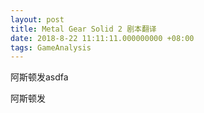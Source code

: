 ```yaml
---
layout: post
title: Metal Gear Solid 2 剧本翻译
date: 2018-8-22 11:11:11.000000000 +08:00
tags: GameAnalysis
---
```


阿斯顿发asdfa

阿斯顿发